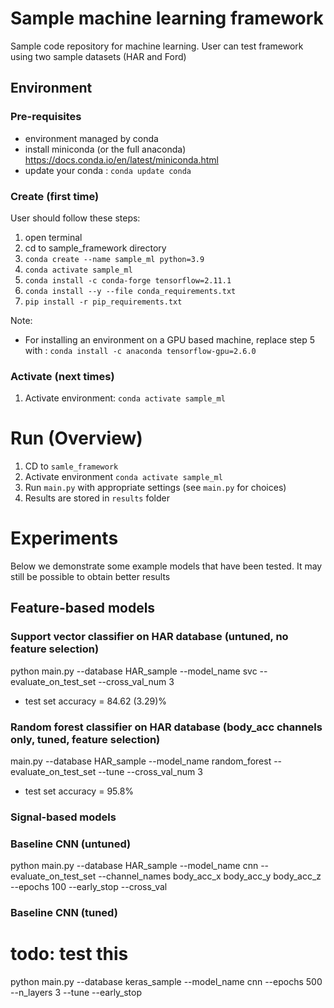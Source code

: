 # Sample machine learning framework

Sample code repository for machine learning. 
User can test framework using two sample datasets (HAR and Ford) 

## Environment 

### Pre-requisites
- environment managed by conda
- install miniconda (or the full anaconda) https://docs.conda.io/en/latest/miniconda.html
- update your conda : ``conda update conda``

### Create (first time)

User should follow these steps: <br>
1. open terminal
2. cd to sample_framework directory
3. `conda create --name sample_ml python=3.9`
4. `conda activate sample_ml`
5. `conda install -c conda-forge tensorflow=2.11.1`
6. `conda install --y --file conda_requirements.txt`
7. `pip install -r pip_requirements.txt`

Note: 
- For installing an environment on a GPU based machine, replace step 5 with : 
``conda install -c anaconda tensorflow-gpu=2.6.0``

  
### Activate (next times)
1. Activate environment: ``conda activate sample_ml``

# Run (Overview)
1. CD to ``samle_framework``
2. Activate environment ``conda activate sample_ml``
3. Run ``main.py`` with appropriate settings (see ``main.py`` for choices)
4. Results are stored in ``results`` folder


# Experiments
Below we demonstrate some example models that have been tested. It may still be possible to obtain better results

## Feature-based models

### Support vector classifier on HAR database (untuned, no feature selection)
python main.py --database HAR_sample --model_name svc --evaluate_on_test_set --cross_val_num 3
* test set accuracy =  84.62 (3.29)%

### Random forest classifier on HAR database (body_acc channels only, tuned, feature selection)
main.py --database HAR_sample --model_name random_forest --evaluate_on_test_set --tune --cross_val_num 3
* test set accuracy = 95.8%

### Signal-based models 

### Baseline CNN (untuned)
python main.py --database HAR_sample --model_name cnn --evaluate_on_test_set --channel_names body_acc_x body_acc_y body_acc_z --epochs 100 --early_stop --cross_val          

### Baseline CNN (tuned)
# todo: test this
python main.py --database keras_sample --model_name cnn --epochs 500 --n_layers 3 --tune --early_stop

